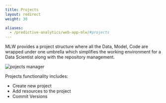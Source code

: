 ```yaml
---
title: Projects
layout: redirect
weight: 30

aliases:
  - /predictive-analytics/web-app-mlw/#projects
---
```


MLW provides a project structure where all the Data, Model, Code are wrapped under one umbrella which simplifies the working environment for a Data Scientist along with the repository management.

![pojects manager](/images/zementis/mlw-app-add-project.png)

Projects functionality includes:

* Create new project
* Add resources to the project
* Commit Versions
